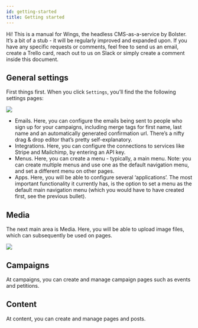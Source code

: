```yaml
---
id: getting-started
title: Getting started
---
```

Hi! This is a manual for Wings, the headless CMS-as-a-service by Bolster. It’s a bit of a stub - it will be regularly improved and expanded upon. If you have any specific requests or comments, feel free to send us an email, create a Trello card, reach out to us on Slack or simply create a comment inside this document.

## General settings

First things first. When you click `Settings`, you’ll find the the following settings pages:

![][image-1]

- Emails. Here, you can configure the emails being sent to people who sign up for your campaigns, including merge tags for first name, last name and an automatically generated confirmation url. There’s a nifty drag & drop editor that’s pretty self-explanatory.
- Integrations. Here, you can configure the connections to services like Stripe and Mailchimp, by entering an API key.
- Menus. Here, you can create a menu - typically, a main menu. Note: you can create multiple menus and use one as the default navigation menu, and set a different menu on other pages.
- Apps. Here, you will be able to configure several ‘applications’. The most important functionality it currently has, is the option to set a menu as the default main navigation menu (which you would have to have created first, see the previous bullet).

## Media

The next main area is Media. Here, you will be able to upload image files, which can subsequently be used on pages.

![][image-2]

## Campaigns

At campaigns, you can create and manage campaign pages such as events and petitions.


## Content

At content, you can create and manage pages and posts.

[image-1]:	/img/settings.png
[image-2]:	/img/media.png